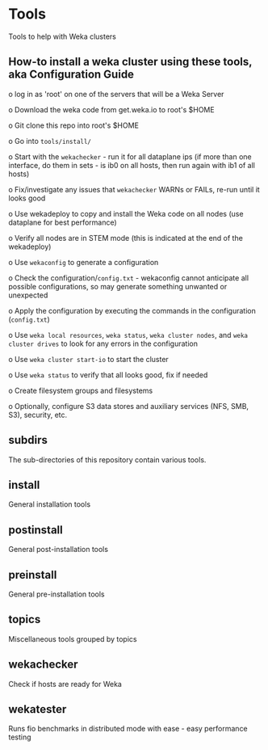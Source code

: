 # Tools

Tools to help with Weka clusters

## How-to install a weka cluster using these tools, aka Configuration Guide

o log in as 'root' on one of the servers that will be a Weka Server

o Download the weka code from get.weka.io to root's $HOME

o Git clone this repo into root's $HOME

o Go into `tools/install/`

o Start with the `wekachecker` - run it for all dataplane ips (if more than one interface, do them in sets - is ib0 on all hosts, then run again with ib1 of all hosts)

o Fix/investigate any issues that `wekachecker` WARNs or FAILs, re-run until it looks good

o Use wekadeploy to copy and install the Weka code on all nodes (use dataplane for best performance)

o Verify all nodes are in STEM mode (this is indicated at the end of the wekadeploy)

o Use `wekaconfig` to generate a configuration

o Check the configuration/`config.txt` - wekaconfig cannot anticipate all possible configurations, so may generate something unwanted or unexpected

o Apply the configuration by executing the commands in the configuration (`config.txt`)

o Use `weka local resources`, `weka status`, `weka cluster nodes`, and `weka cluster drives` to look for any errors in the configuration

o Use `weka cluster start-io` to start the cluster

o Use `weka status` to verify that all looks good, fix if needed

o Create filesystem groups and filesystems

o Optionally, configure S3 data stores and auxiliary services (NFS, SMB, S3), security, etc.

## subdirs
The sub-directories of this repository contain various tools.

## install
General installation tools

## postinstall
General post-installation tools

## preinstall
General pre-installation tools

## topics
Miscellaneous tools grouped by topics

## wekachecker
Check if hosts are ready for Weka

## wekatester
Runs fio benchmarks in distributed mode with ease - easy performance testing
